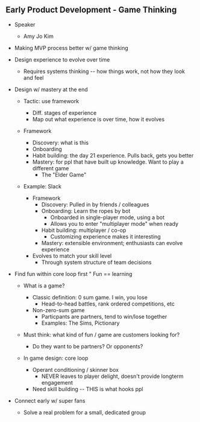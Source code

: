 Early Product Development - Game Thinking
------------------------

* Speaker
  * Amy Jo Kim

* Making MVP process better w/ game thinking

* Design experience to evolve over time
  * Requires systems thinking -- how things work, not how they look and feel

* Design w/ mastery at the end
  * Tactic: use framework
    * Diff. stages of experience
    * Map out what experience is over time, how it evolves

  * Framework
    * Discovery: what is this
    * Onboarding
    * Habit building: the day 21 experience. Pulls back, gets you better
    * Mastery: for ppl that have built up knowledge. Want to play a different game
      * The "Elder Game"

  * Example: Slack
    * Framework
      * Discovery: Pulled in by friends / colleagues
      * Onboarding: Learn the ropes by bot
        * Onboarded in single-player mode, using a bot
        * Allows you to enter "multiplayer mode" when ready
      * Habit building: multiplayer / co-op
        * Customizing experience makes it interesting
      * Mastery: extensible environment; enthusiasts can evolve experience
    * Evolves to match your skill level
      * Through system structure of team decisions

* Find fun within core loop first
  " Fun == learning
  * What is a game?
    * Classic definition: 0 sum game. I win, you lose
      * Head-to-head battles, rank ordered competitions, etc
    * Non-zero-sum game
      * Particpants are partners, tend to win/lose together
      * Examples: The Sims, Pictionary
  * Must think: what kind of fun / game are customers looking for?
    * Do they want to be partners? Or opponents?

  * In game design: core loop
    * Operant conditioning / skinner box
      * NEVER leaves to player delight, doesn't provide longterm engagement
    * Need skill building -- THIS is what hooks ppl

* Connect early w/ super fans
  * Solve a real problem for a small, dedicated group

